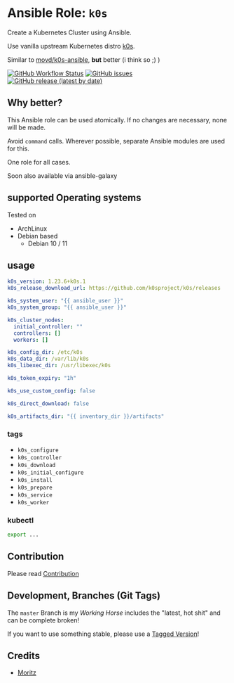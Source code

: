 
# Ansible Role:  `k0s`

Create a Kubernetes Cluster using Ansible.

Use vanilla upstream Kubernetes distro [k0s](https://github.com/k0sproject/k0s).

Similar to [movd/k0s-ansible](https://github.com/movd/k0s-ansible), **but** better (i think so ;) )


[![GitHub Workflow Status](https://img.shields.io/github/workflow/status/bodsch/ansible-k0s/CI)][ci]
[![GitHub issues](https://img.shields.io/github/issues/bodsch/ansible-k0s)][issues]
[![GitHub release (latest by date)](https://img.shields.io/github/v/release/bodsch/ansible-k0s)][releases]

[ci]: https://github.com/bodsch/ansible-k0s/actions
[issues]: https://github.com/bodsch/ansible-k0s/issues?q=is%3Aopen+is%3Aissue
[releases]: https://github.com/bodsch/ansible-k0s/releases


## Why better?

This Ansible role can be used atomically.
If no changes are necessary, none will be made.

Avoid `command` calls.
Wherever possible, separate Ansible modules are used for this.

One role for all cases.

Soon also available via ansible-galaxy



## supported Operating systems

Tested on

* ArchLinux
* Debian based
    - Debian 10 / 11

## usage

```yaml
k0s_version: 1.23.6+k0s.1
k0s_release_download_url: https://github.com/k0sproject/k0s/releases

k0s_system_user: "{{ ansible_user }}"
k0s_system_group: "{{ ansible_user }}"

k0s_cluster_nodes:
  initial_controller: ""
  controllers: []
  workers: []

k0s_config_dir: /etc/k0s
k0s_data_dir: /var/lib/k0s
k0s_libexec_dir: /usr/libexec/k0s

k0s_token_expiry: "1h"

k0s_use_custom_config: false

k0s_direct_download: false

k0s_artifacts_dir: "{{ inventory_dir }}/artifacts"
```

### tags

- `k0s_configure`
- `k0s_controller`
- `k0s_download`
- `k0s_initial_configure`
- `k0s_install`
- `k0s_prepare`
- `k0s_service`
- `k0s_worker`

### kubectl

```bash
export ...

```



## Contribution

Please read [Contribution](CONTRIBUTING.md)


## Development,  Branches (Git Tags)

The `master` Branch is my *Working Horse* includes the "latest, hot shit" and can be complete broken!

If you want to use something stable, please use a [Tagged Version](https://gitlab.com/bodsch/ansible-k0s/-/tags)!

## Credits

- [Moritz](https://github.com/movd)



